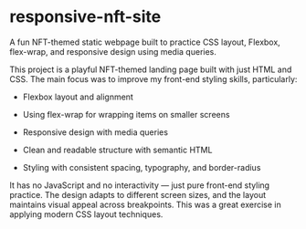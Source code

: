 # responsive-nft-site
A fun NFT-themed static webpage built to practice CSS layout, Flexbox, flex-wrap, and responsive design using media queries.

This project is a playful NFT-themed landing page built with just HTML and CSS. The main focus was to improve my front-end styling skills, particularly:

- Flexbox layout and alignment

- Using flex-wrap for wrapping items on smaller screens

- Responsive design with media queries

- Clean and readable structure with semantic HTML

- Styling with consistent spacing, typography, and border-radius

It has no JavaScript and no interactivity — just pure front-end styling practice. The design adapts to different screen sizes, and the layout maintains visual appeal across breakpoints. This was a great exercise in applying modern CSS layout techniques.
